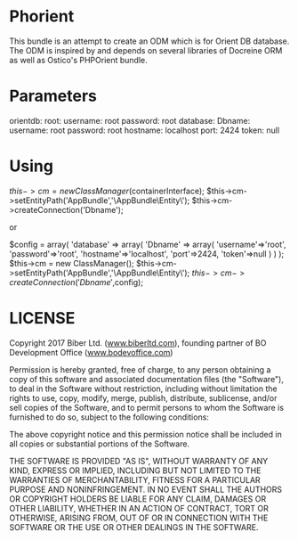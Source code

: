 # Phorient
This bundle is an attempt to create an ODM which is for Orient DB database. The ODM is inspired by and depends on several libraries 
of Docreine ORM as well as Ostico's PHPOrient bundle.


# Parameters

orientdb:
        root:
            username: root
            password: root
        database:
            Dbname:
                username: root
                password: root
                hostname: localhost
                port: 2424
                token: null
                
# Using


$this->cm = new ClassManager($containerInterface);
$this->cm->setEntityPath('AppBundle','\\AppBundle\\Entity\\');
$this->cm->createConnection('Dbname');

or

$config = array(
  'database' => array(
    'Dbname' => array(
      'username'=>'root',
      'password'=>'root',
      'hostname'=>'localhost',
      'port'=>2424,
      'token'=>null
     )
  )
);
$this->cm = new ClassManager();
$this->cm->setEntityPath('AppBundle','\\AppBundle\\Entity\\');
$this->cm->createConnection('Dbname',$config);
        
# LICENSE
Copyright 2017 Biber Ltd. (www.biberltd.com), founding partner of BO Development Office (www.bodevoffice.com)

Permission is hereby granted, free of charge, to any person obtaining a copy of this software and associated documentation files 
(the "Software"), to deal in the Software without restriction, including without limitation the rights to use, copy, modify, merge, 
publish, distribute, sublicense, and/or sell copies of the Software, and to permit persons to whom the Software is furnished to do so, 
subject to the following conditions:

The above copyright notice and this permission notice shall be included in all copies or substantial portions of the Software.

THE SOFTWARE IS PROVIDED "AS IS", WITHOUT WARRANTY OF ANY KIND, EXPRESS OR IMPLIED, INCLUDING BUT NOT LIMITED TO THE WARRANTIES OF 
MERCHANTABILITY, FITNESS FOR A PARTICULAR PURPOSE AND NONINFRINGEMENT. IN NO EVENT SHALL THE AUTHORS OR COPYRIGHT HOLDERS BE LIABLE FOR 
ANY CLAIM, DAMAGES OR OTHER LIABILITY, WHETHER IN AN ACTION OF CONTRACT, TORT OR OTHERWISE, ARISING FROM, OUT OF OR IN CONNECTION WITH 
THE SOFTWARE OR THE USE OR OTHER DEALINGS IN THE SOFTWARE.
